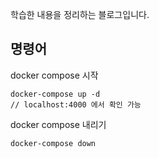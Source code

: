 학습한 내용을 정리하는 블로그입니다.

## 명령어

docker compose 시작 

```
docker-compose up -d 
// localhost:4000 에서 확인 가능
```

docker compose 내리기

```
docker-compose down
```
